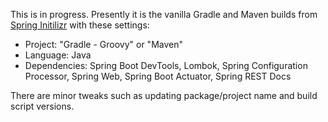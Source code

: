This is in progress. Presently it is the vanilla Gradle and Maven builds from
[Spring Initilizr](https://start.spring.io/) with these settings:

- Project: "Gradle - Groovy" or "Maven"
- Language: Java
- Dependencies: Spring Boot DevTools, Lombok, Spring Configuration Processor,
  Spring Web, Spring Boot Actuator, Spring REST Docs

There are minor tweaks such as updating package/project name and build script
versions.
